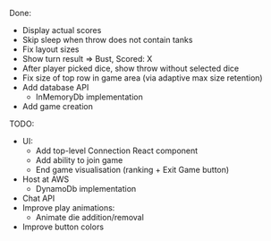 Done:
-	Display actual scores
-	Skip sleep when throw does not contain tanks
- 	Fix layout sizes
- 	Show turn result => Bust, Scored: X
-	After player picked dice, show throw without selected dice
-	Fix size of top row in game area (via adaptive max size retention)
-	Add database API
	-	InMemoryDb implementation
-	Add game creation

TODO:
-	UI:
	-	Add top-level Connection React component
	-	Add ability to join game
	-	End game visualisation (ranking + Exit Game button)
-	Host at AWS
	-	DynamoDb implementation
-	Chat API
-	Improve play animations:
	-	Animate die addition/removal
-	Improve button colors
